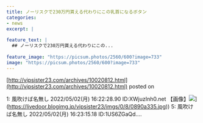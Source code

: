 ```yaml
---
title: ノーリスクで230万円貰える代わりにこの乳首になるボタン
categories:
- news
excerpt: |
  
feature_text: |
  ## ノーリスクで230万円貰える代わりにこの...
  
feature_image: "https://picsum.photos/2560/600?image=733"
image: "https://picsum.photos/2560/600?image=733"
---
```


[http://vipsister23.com/archives/10020812.html](http://vipsister23.com/archives/10020812.html)
posted on 

<!--more-->

1: 風吹けば名無し 2022/05/02(月) 16:22:28.90 ID:XWjuzInh0.net 【画像】![](https://livedoor.blogimg.jp/vipsister23/imgs/2/f/2f4c3b4e.jpg[https://livedoor.blogimg.jp/vipsister23/imgs/0/8/0890a335.jpg)](https://livedoor.blogimg.jp/vipsister23/imgs/0/8/0890a335.jpg)) 5: 風吹けば名無し 2022/05/02(月) 16:23:15.18 ID:1US6ZGaQd....
